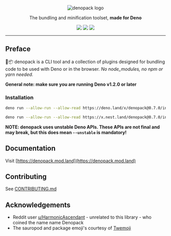 <p align="center">
   <img src="https://github.com/denofn/denopack/raw/main/.github/denopack_logo.png" alt="denopack logo" />
</p>
<p align="center">The bundling and minification toolset, <strong>made for Deno</strong></p>
<p align="center">
   <img src="https://img.shields.io/github/v/tag/denofn/denopack?label=latest&labelColor=black&style=flat&color=teal" />
   <a href="https://deno.land/x/denopack"><img src="https://img.shields.io/badge/Available%20on-deno.land/x-teal.svg?style=flat&logo=deno&labelColor=black" /></a>
   <a href="https://nest.land/package/denopack"><img src="https://nest.land/badge.svg" /></a>
</p>

---

## Preface

🦕📦 denopack is a CLI tool and a collection of plugins designed for bundling code to be used with Deno or in the browser. _No node_modules, no npm or yarn needed._

**General note: make sure you are running Deno v1.2.0 or later**

### Installation

```sh
deno run --allow-run --allow-read https://deno.land/x/denopack@0.7.0/install.ts
```

```sh
deno run --allow-run --allow-read https://x.nest.land/denopack@0.7.0/install.ts
```

**NOTE: denopack uses unstable Deno APIs. These APIs are not final and may break, but this does mean `--unstable` is mandatory!**

## Documentation

Visit [https://denopack.mod.land](https://denopack.mod.land)

## Contributing

See [CONTRIBUTING.md](./CONTRIBUTING.md)

## Acknowledgements

- Reddit user [u/HarmonicAscendant](https://www.reddit.com/r/Deno/comments/hlm7dd/any_frontend_build_tools_for_deno_yet/) - unrelated to this library - who coined the name name Denopack
- The sauropod and package emoji's courtesy of [Twemoji](https://twemoji.twitter.com/)
